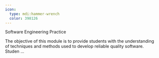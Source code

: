 ```yaml
---
icon:
  type: mdi:hammer-wrench
  color: 398126
---
```

Software Engineering Practice

The objective of this module is to provide students with the understanding of techniques and methods used to develop reliable quality software. Studen ... 
